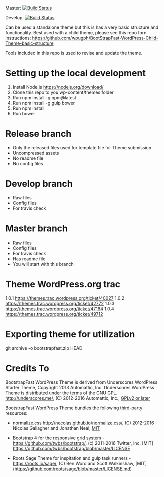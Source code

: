 Master: [![Build Status](https://travis-ci.org/wpugph/Fast-Responsive-BootStrapFast-WP-Starter-theme.svg?branch=master)](https://travis-ci.org/wpugph/Fast-Responsive-BootStrapFast-WP-Starter-theme)

Develop: [![Build Status](https://travis-ci.org/wpugph/Fast-Responsive-BootStrapFast-WP-Starter-theme.svg?branch=develop)](https://travis-ci.org/wpugph/Fast-Responsive-BootStrapFast-WP-Starter-theme)

Can be used a standalone theme but this is has a very basic structure and functionality. Best used with a child theme, please see this repo forn instructions: https://github.com/wpugph/BootStrapFast-WordPress-Child-Theme-basic-structure

Tools included in this repo is used to revise and update the theme.

# Setting up the local development

1) Install Node.js https://nodejs.org/download/
2) Clone this repo to you wp-content/themes folder
3) Run npm install -g npm@latest
4) Run npm install -g gulp bower
5) Run npm install
6) Run bower

# Release branch
- Only the released files used for template file for Theme submission
- Uncompressed assets
- No readme file
- No config files

# Develop branch
- Raw files
- Config files
- For travis check

# Master branch
- Raw files
- Config files
- For travis check
- Has readme file
- You will start with this branch

# Theme WordPress.org trac
1.0.1
https://themes.trac.wordpress.org/ticket/40027
1.0.2
https://themes.trac.wordpress.org/ticket/42772
1.0.3
https://themes.trac.wordpress.org/ticket/47164
1.0.4
https://themes.trac.wordpress.org/ticket/49712

# Exporting theme for utilization

git archive -o bootstrapfast.zip HEAD

# Credits To

BootstrapFast WordPress Theme is derived from Underscores WordPress Starter Theme, Copyright 2013 Automattic, Inc.
Underscores WordPress Theme is distributed under the terms of the GNU GPL. http://underscores.me/, (C) 2012-2016 Automattic, Inc., [GPLv2 or later](https://www.gnu.org/licenses/gpl-2.0.html)

BootstrapFast WordPress Theme bundles the following third-party resources:

* normalize.css http://necolas.github.io/normalize.css/, (C) 2012-2016 Nicolas Gallagher and Jonathan Neal, [MIT](http://opensource.org/licenses/MIT)

* Bootstrap 4 for the responsive grid system - https://github.com/twbs/bootstrap/, (c) 2011-2016 Twitter, Inc. [MIT] https://github.com/twbs/bootstrap/blob/master/LICENSE

* Roots Sage Theme for inspitation and gulp task runners - https://roots.io/sage/, (C) Ben Word and Scott Walkinshaw, [MIT] (https://github.com/roots/sage/blob/master/LICENSE.md)
